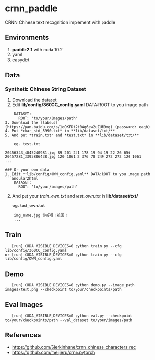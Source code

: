 # crnn_paddle
CRNN Chinese text recognition implement with paddle
## Environments
1. **paddle2.1** with cuda 10.2
2. yaml
3. easydict
## Data
### Synthetic Chinese String Dataset
1. Download the [dataset](https://pan.baidu.com/s/1ufYbnZAZ1q0AlK7yZ08cvQ)
2. Edit **lib/config/360CC_config.yaml** DATA:ROOT to you image path

```angular2html
    DATASET:
      ROOT: 'to/your/images/path'
3. Download the [labels](https://pan.baidu.com/s/1oOKFDt7t0Wg6ew2uZUN9xg) (password: eaqb)
4. Put *char_std_5990.txt* in **lib/dataset/txt/**
5. And put *train.txt* and *test.txt* in **lib/dataset/txt/**

    eg. test.txt
```
    20456343_4045240981.jpg 89 201 241 178 19 94 19 22 26 656
    20457281_3395886438.jpg 120 1061 2 376 78 249 272 272 120 1061
    ...
```
### Or your own data
1. Edit **lib/config/OWN_config.yaml** DATA:ROOT to you image path
```angular2html
    DATASET:
      ROOT: 'to/your/images/path'
```
2. And put your *train_own.txt* and *test_own.txt* in **lib/dataset/txt/**

    eg. test_own.txt
```
    img_name.jpg 你好啊！祖国！
    ...
```
## Train
```angular2html
   [run] CUDA_VISIBLE_DEVICES=0 python train.py --cfg lib/config/360CC_config.yaml
or [run] CUDA_VISIBLE_DEVICES=0 python train.py --cfg lib/config/OWN_config.yaml
```

## Demo
```angular2html
   [run] CUDA_VISIBLE_DEVICES=0 python demo.py --image_path images/test.png --checkpoint to/your/checkpoints/path
```

## Eval Images
```angular2html
   [run] CUDA_VISIBLE_DEVICES=0 python val.py --checkpoint to/your/checkpoints/path --val_dataset to/your/images/path
```

## References
- https://github.com/Sierkinhane/crnn_chinese_characters_rec
- https://github.com/meijieru/crnn.pytorch
